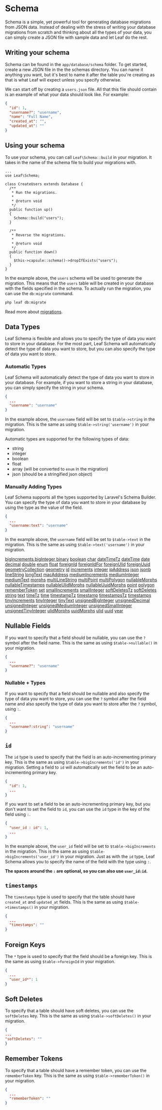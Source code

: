 # Schema

<!-- markdownlint-disable no-inline-html -->

Schema is a simple, yet powerful tool for generating database migrations from JSON data. Instead of dealing with the stress of writing your database migrations from scratch and thinking about all the types of your data, you can simply create a JSON file with sample data and let Leaf do the rest.

## Writing your schema

Schema can be found in the `app/database/schema` folder. To get started, create a new JSON file in the the schemas directory. You can name it anything you want, but it's best to name it after the table you're creating as that is what Leaf will expect unless you specify otherwise.

We can start off by creating a `users.json` file. All that this file should contain is an example of what your data should look like. For example:

```json
{
  "id": 1,
  "username?": "username",
  "name": "Full Name",
  "created_at": "",
  "updated_at": ""
}
```

## Using your schema

To use your schema, you can call `Leaf\Schema::build` in your migration. It takes in the name of the schema file to build your migrations with.

```php{12}
...
use Leaf\Schema;

class CreateUsers extends Database {
  /**
   * Run the migrations.
   *
   * @return void
   */
  public function up()
  {
    Schema::build("users");
  }

  /**
   * Reverse the migrations.
   *
   * @return void
   */
  public function down()
  {
    $this->capsule::schema()->dropIfExists("users");
  }
}
```

In the example above, the `users` schema will be used to generate the migration. This means that the `users` table will be created in your database with the fields specified in the schema. To actually run the migration, you can use the `db:migrate` command.

```bash
php leaf db:migrate
```

Read more about [migrations](/docs/mvc/migrations).

## Data Types

Leaf Schema is flexible and allows you to specify the type of data you want to store in your database. For the most part, Leaf Schema will automatically detect the type of data you want to store, but you can also specify the type of data you want to store.

### Automatic Types

Leaf Schema will automatically detect the type of data you want to store in your database. For example, if you want to store a string in your database, you can simply specify the string in your schema.

```json
{
  ...
  "username": "username"
}
```

In the example above, the `username` field will be set to `$table->string` in the migration. This is the same as using `$table->string('username')` in your migration.

Automatic types are supported for the following types of data:

- string
- integer
- boolean
- float
- array (will be converted to `enum` in the migration)
- json (should be a stringified json object)

### Manually Adding Types

Leaf Schema supports all the types supported by Laravel's Schema Builder. You can specify the type of data you want to store in your database by using the type as the value of the field.

```json
{
  ...
  "username:text": "username"
}
```

In the example above, the `username` field will be set to `$table->text` in the migration. This is the same as using `$table->text('username')` in your migration.

<div class="grid grid-cols-3">
<a href="https://laravel.com/docs/10.x/migrations#column-method-bigIncrements" target="_blank">bigIncrements </a>
<a href="https://laravel.com/docs/10.x/migrations#column-method-bigInteger" target="_blank">bigInteger </a>
<a href="https://laravel.com/docs/10.x/migrations#column-method-binary" target="_blank">binary</a>
<a href="https://laravel.com/docs/10.x/migrations#column-method-boolean" target="_blank">boolean</a>
<a href="https://laravel.com/docs/10.x/migrations#column-method-char" target="_blank">char</a>
<a href="https://laravel.com/docs/10.x/migrations#column-method-dateTimeTz" target="_blank">dateTimeTz</a>
<a href="https://laravel.com/docs/10.x/migrations#column-method-dateTime" target="_blank">dateTime</a>
<a href="https://laravel.com/docs/10.x/migrations#column-method-date" target="_blank">date</a>
<a href="https://laravel.com/docs/10.x/migrations#column-method-decimal" target="_blank">decimal</a>
<a href="https://laravel.com/docs/10.x/migrations#column-method-double" target="_blank">double</a>
<a href="https://laravel.com/docs/10.x/migrations#column-method-enum" target="_blank">enum</a>
<a href="https://laravel.com/docs/10.x/migrations#column-method-float" target="_blank">float</a>
<a href="https://laravel.com/docs/10.x/migrations#column-method-foreignId" target="_blank">foreignId</a>
<a href="https://laravel.com/docs/10.x/migrations#column-method-foreignIdFor" target="_blank">foreignIdFor</a>
<a href="https://laravel.com/docs/10.x/migrations#column-method-foreignUlid" target="_blank">foreignUlid</a>
<a href="https://laravel.com/docs/10.x/migrations#column-method-foreignUuid" target="_blank">foreignUuid</a>
<a href="https://laravel.com/docs/10.x/migrations#column-method-geometryCollection" target="_blank">geometryCollection</a>
<a href="https://laravel.com/docs/10.x/migrations#column-method-geometry" target="_blank">geometry</a>
<a href="https://laravel.com/docs/10.x/migrations#column-method-id" target="_blank">id</a>
<a href="https://laravel.com/docs/10.x/migrations#column-method-increments" target="_blank">increments</a>
<a href="https://laravel.com/docs/10.x/migrations#column-method-integer" target="_blank">integer</a>
<a href="https://laravel.com/docs/10.x/migrations#column-method-ipAddress" target="_blank">ipAddress</a>
<a href="https://laravel.com/docs/10.x/migrations#column-method-json" target="_blank">json</a>
<a href="https://laravel.com/docs/10.x/migrations#column-method-jsonb" target="_blank">jsonb</a>
<a href="https://laravel.com/docs/10.x/migrations#column-method-lineString" target="_blank">lineString</a>
<a href="https://laravel.com/docs/10.x/migrations#column-method-longText" target="_blank">longText</a>
<a href="https://laravel.com/docs/10.x/migrations#column-method-macAddress" target="_blank">macAddress</a>
<a href="https://laravel.com/docs/10.x/migrations#column-method-mediumIncrements" target="_blank">mediumIncrements</a>
<a href="https://laravel.com/docs/10.x/migrations#column-method-mediumInteger" target="_blank">mediumInteger</a>
<a href="https://laravel.com/docs/10.x/migrations#column-method-mediumText" target="_blank">mediumText</a>
<a href="https://laravel.com/docs/10.x/migrations#column-method-morphs" target="_blank">morphs</a>
<a href="https://laravel.com/docs/10.x/migrations#column-method-multiLineString" target="_blank">multiLineString</a>
<a href="https://laravel.com/docs/10.x/migrations#column-method-multiPoint" target="_blank">multiPoint</a>
<a href="https://laravel.com/docs/10.x/migrations#column-method-multiPolygon" target="_blank">multiPolygon</a>
<a href="https://laravel.com/docs/10.x/migrations#column-method-nullableMorphs" target="_blank">nullableMorphs</a>
<a href="https://laravel.com/docs/10.x/migrations#column-method-nullableTimestamps" target="_blank">nullableTimestamps</a>
<a href="https://laravel.com/docs/10.x/migrations#column-method-nullableUlidMorphs" target="_blank">nullableUlidMorphs</a>
<a href="https://laravel.com/docs/10.x/migrations#column-method-nullableUuidMorphs" target="_blank">nullableUuidMorphs</a>
<a href="https://laravel.com/docs/10.x/migrations#column-method-point" target="_blank">point</a>
<a href="https://laravel.com/docs/10.x/migrations#column-method-polygon" target="_blank">polygon</a>
<a href="https://laravel.com/docs/10.x/migrations#column-method-rememberToken" target="_blank">rememberToken</a>
<a href="https://laravel.com/docs/10.x/migrations#column-method-set" target="_blank">set</a>
<a href="https://laravel.com/docs/10.x/migrations#column-method-smallIncrements" target="_blank">smallIncrements</a>
<a href="https://laravel.com/docs/10.x/migrations#column-method-smallInteger" target="_blank">smallInteger</a>
<a href="https://laravel.com/docs/10.x/migrations#column-method-softDeletesTz" target="_blank">softDeletesTz</a>
<a href="https://laravel.com/docs/10.x/migrations#column-method-softDeletes" target="_blank">softDeletes</a>
<a href="https://laravel.com/docs/10.x/migrations#column-method-string" target="_blank">string</a>
<a href="https://laravel.com/docs/10.x/migrations#column-method-text" target="_blank">text</a>
<a href="https://laravel.com/docs/10.x/migrations#column-method-timeTz" target="_blank">timeTz</a>
<a href="https://laravel.com/docs/10.x/migrations#column-method-time" target="_blank">time</a>
<a href="https://laravel.com/docs/10.x/migrations#column-method-timestampTz" target="_blank">timestampTz</a>
<a href="https://laravel.com/docs/10.x/migrations#column-method-timestamp" target="_blank">timestamp</a>
<a href="https://laravel.com/docs/10.x/migrations#column-method-timestampsTz" target="_blank">timestampsTz</a>
<a href="https://laravel.com/docs/10.x/migrations#column-method-timestamps" target="_blank">timestamps</a>
<a href="https://laravel.com/docs/10.x/migrations#column-method-tinyIncrements" target="_blank">tinyIncrements</a>
<a href="https://laravel.com/docs/10.x/migrations#column-method-tinyInteger" target="_blank">tinyInteger</a>
<a href="https://laravel.com/docs/10.x/migrations#column-method-tinyText" target="_blank">tinyText</a>
<a href="https://laravel.com/docs/10.x/migrations#column-method-unsignedBigIntger" target="_blank">unsignedBigInteger</a>
<a href="https://laravel.com/docs/10.x/migrations#column-method-unsignedDecimal" target="_blank">unsignedDecimal</a>
<a href="https://laravel.com/docs/10.x/migrations#column-method-unsignedInteger" target="_blank">unsignedInteger</a>
<a href="https://laravel.com/docs/10.x/mi grations#column-method-unsignedMediumInteger" target="_blank">unsignedMediumInteger</a>
<a href="https://laravel.com/docs/10.x/mi grations#column-method-unsignedSmallInteger" target="_blank">unsignedSmallInteger</a>
<a href="https://laravel.com/docs/10.x/mi grations#column-method-unsignedTinyInteger" target="_blank">unsignedTinyInteger</a>
<a href="https://laravel.com/docs/10.x/migrations#column-method-ulidMorphs" target="_blank">ulidMorphs</a>
<a href="https://laravel.com/docs/10.x/migrations#column-method-uuidMorphs" target="_blank">uuidMorphs</a>
<a href="https://laravel.com/docs/10.x/migrations#column-method-ulid" target="_blank">ulid</a>
<a href="https://laravel.com/docs/10.x/migrations#column-method-uuid" target="_blank">uuid</a>
<a href="https://laravel.com/docs/10.x/migrations#column-method-year" target="_blank">year</a>
</div>

## Nullable Fields

If you want to specify that a field should be nullable, you can use the `?` symbol after the field name. This is the same as using `$table->nullable()` in your migration.

```json
{
  ...
  "username?": "username"
}
```

### Nullable + Types

If you want to specify that a field should be nullable and also specify the type of data you want to store, you can use the `?` symbol after the field name and also specify the type of data you want to store after the `?` symbol, using `:`.

```json
{
  ...
  "username?:string": "username"
}
```

## `id`

The `id` type is used to specify that the field is an auto-incrementing primary key. This is the same as using `$table->bigIncrements('id')` in your migration. Setting a field to `id` will automatically set the field to be an auto-incrementing primary key.

```json
{
  "id": 1,
  ...
}
```

If you want to set a field to be an auto-incrementing primary key, but you don't want to set the field to `id`, you can use the `id` type in the key of the field using `:`.

```json
{
  "user_id : id": 1,
  ...
}
```

In the example above, the `user_id` field will be set to `$table->bigIncrements` in the migration. This is the same as using `$table->bigIncrements('user_id')` in your migration. Just as with the `id` type, Leaf Schema allows you to specify the name of the field with the type using `:`.

**The spaces around the `:` are optional, so you can also use `user_id:id`.**

## `timestamps`

The `timestamps` type is used to specify that the table should have `created_at` and `updated_at` fields. This is the same as using `$table->timestamps()` in your migration.

```json
{
  ...
  "timestamps": ""
}
```

## Foreign Keys

The `*` type is used to specify that the field should be a foreign key. This is the same as using `$table->foreignId` in your migration.

```json
{
  ...
  "user_id*": 1
}
```

## Soft Deletes

To specify that a table should have soft deletes, you can use the `softDeletes` key. This is the same as using `$table->softDeletes()` in your migration.

```json
{
...
"softDeletes": ""
}
```

## Remember Tokens

To specify that a table should have a remember token, you can use the `rememberToken` key. This is the same as using `$table->rememberToken()` in your migration.

```json
{
  ...
  "rememberToken": ""
}
```
